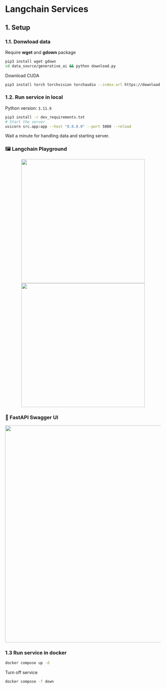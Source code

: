 # Langchain Services

## 1. Setup

### 1.1. Donwload data

Require **wget** and **gdown** package

```bash
pip3 install wget gdown
cd data_source/generative_ai && python download.py

```

Download CUDA

```bash
pip3 install torch torchvision torchaudio --index-url https://download.pytorch.org/whl/cu118
```

### 1.2. Run service in local

Python version: `3.11.9`

```bash
pip3 install -r dev_requirements.txt
# Start the server
uvicorn src.app:app --host "0.0.0.0" --port 5000 --reload
```

Wait a minute for handling data and starting server.

### 🖼️ Langchain Playground

<p align="center">
  <img src="assets/images/output_playground2.png" width="400"/>
  <img src="assets/images/output_playground.png" width="400"/>
</p>

### 📘 FastAPI Swagger UI

<p align="center">
  <img src="assets/images/output_api_docs.png" width="700"/>
</p>

### 1.3 Run service in docker

```bash
docker compose up -d
```

Turn off service

```bash
docker compose -f down
```
